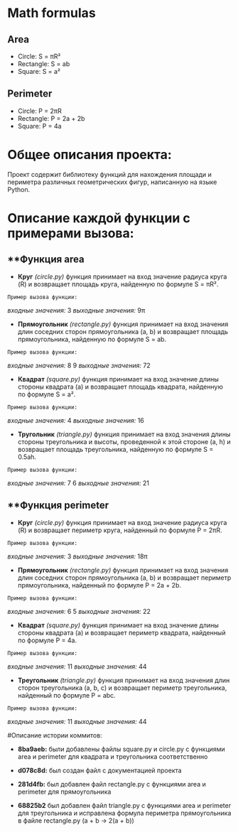 # Math formulas
## Area
- Circle: S = πR²
- Rectangle: S = ab
- Square: S = a²

## Perimeter
- Circle: P = 2πR
- Rectangle: P = 2a + 2b
- Square: P = 4a

# Общее описания проекта:

Проект содержит библиотеку функций для нахождения площади и периметра различных геометрических фигур, написанную на языке Python.

# Описание каждой функции с примерами вызова:

## **Функция area

* **Круг** _(circle.py)_ функция принимает на вход значение радиуса круга (R) и возвращает площадь круга, найденную по формуле S = πR².

`Пример вызова функции:`

_входные значения:_ 3
_выходные значения:_ 9π

* **Прямоугольник** _(rectangle.py)_ функция принимает на вход значения длин соседних сторон прямоугольника (a, b) и возвращает площадь прямоугольника, найденную по формуле S = ab.

`Пример вызова функции:`

_входные значения:_ 8 9
_выходные значения:_ 72

* **Квадрат** _(square.py)_ функция принимает на вход значение длины стороны квадрата (a) и возвращает площадь квадрата, найденную по формуле S = a².

`Пример вызова функции:`

_входные значения:_ 4
_выходные значения:_ 16

* **Тругольник** _(triangle.py)_ функция принимает на вход значения длины стороны треугольника и высоты, проведенной к этой стороне (a, h) и возвращает площадь треугольника, найденную по формуле S = 0.5ah.

`Пример вызова функции:`

_входные значения:_ 7 6
_выходные значения:_ 21

## **Функция perimeter

* **Круг** _(circle.py)_ функция принимает на вход значение радиуса круга (R) и возвращает периметр круга, найденный по формуле P = 2πR.

`Пример вызова функции:`

_входные значения:_ 3
_выходные значения:_ 18π

* **Прямоугольник** _(rectangle.py)_ функция принимает на вход значения длин соседних сторон прямоугольника (a, b) и возвращает периметр прямоугольника, найденный по формуле P = 2a + 2b.

`Пример вызова функции:`

_входные значения:_ 6 5
_выходные значения:_ 22

* **Квадрат** _(square.py)_ функция принимает на вход значение длины стороны квадрата (a) и возвращает периметр квадрата, найденный по формуле P = 4a.

`Пример вызова функции:`

_входные значения:_ 11
_выходные значения:_ 44

* **Треугольник** _(triangle.py)_ функция принимает на вход значения длин сторон треугольника (a, b, c) и возвращает периметр треугольника, найденный по формуле P = abc.

`Пример вызова функции:`

_входные значения:_ 11
_выходные значения:_ 44

#Описание истории коммитов:

* **8ba9aeb:** были добавлены файлы square.py и circle.py с функциями area и perimeter для квадрата и треугольника соответственно

* **d078c8d:** был создан файл с документацией проекта

* **281d4fb:** был добавлен файл rectangle.py с функциями area и perimeter для прямоугольника

* **68825b2** был добавлен файл triangle.py с функциями area и perimeter для треугольника и исправлена формула периметра прямоугольника в файле rectangle.py (a + b -> 2(a + b))
